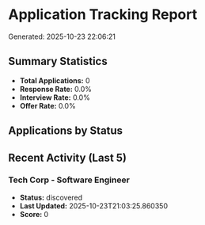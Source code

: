 # Application Tracking Report

Generated: 2025-10-23 22:06:21

## Summary Statistics

- **Total Applications:** 0
- **Response Rate:** 0.0%
- **Interview Rate:** 0.0%
- **Offer Rate:** 0.0%

## Applications by Status


## Recent Activity (Last 5)

### Tech Corp - Software Engineer
- **Status:** discovered
- **Last Updated:** 2025-10-23T21:03:25.860350
- **Score:** 0
